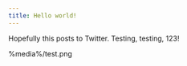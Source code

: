 ```yaml
---
title: Hello world!
---
```

Hopefully this posts to Twitter. Testing, testing, 123!

%media%/test.png